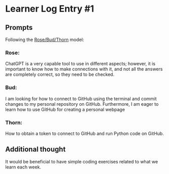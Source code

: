 # Learner Log Entry #1 

## Prompts
Following the [Rose/Bud/Thorn](https://www.panoramaed.com/blog/rose-bud-thorn-activity-and-worksheet#:~:text=%22Rose%2C%20Bud%2C%20Thorn%22%20is%20a%20mindful%20design%2D,day%2C%20week%2C%20or%20month.) model:

### Rose:
ChatGPT is a very capable tool to use in different aspects; however, it is important to know how to make connections with it, and not all the answers are completely correct, so they need to be checked.

### Bud: 
I am looking for how to connect to GitHub using the terminal and commit changes to my personal repository on GitHub. Furthermore, I am eager to learn how to use GitHub for creating a personal webpage 

### Thorn: 
How to obtain a token to connect to GitHub and run Python code on GitHub.

## Additional thought
It would be beneficial to have simple coding exercises related to what we learn each week.
